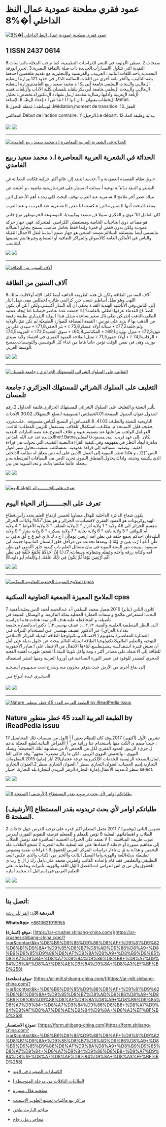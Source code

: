 # عمود فقري مطحنة عمودية عمال النظ الداخلي أ�%8

<a href="https://swt.shibang-china.com/?l=ar&img&k=%D8%B9%D9%85%D9%88%D8%AF+%D9%81%D9%82%D8%B1%D9%8A+%D9%85%D8%B7%D8%AD%D9%86%D8%A9+%D8%B9%D9%85%D9%88%D8%AF%D9%8A%D8%A9+%D8%B9%D9%85%D8%A7%D9%84+%D8%A7%D9%84%D9%86%D8%B8+%D8%A7%D9%84%D8%AF%D8%A7%D8%AE%D9%84%D9%8A+%D8%A3%EF%BF%BD%258" target="_blank">![عمود فقري مطحنة عمودية عمال النظ الداخلي أ�%8](http://static.shibang-china.com/all-800x300/743.jpg)</a>

## 1 ISSN 2437 0614
8.صفحات.2 .تعطى األولوية في النشر للدراسات التطبيقية، كما ترحب المجلة بالدراسات النقدية التي تتناول االصدارات.الجديدة ذات صلة بالثقافة البصرية.3 .تحرر الورقة البحث.ية بأحد.اللغات التالية.: العربية.،.والفرنسية واإلنجليزية مع تقديم ملخصين أحدهما بلغة.التأليف، واآلخر بلغة أخرى من اللغات السالفة الذكر في حدود.121.ﻭﺯﺍﺭﺓ ﺍﻝﺘﻌﻠﻴﻡ ﺍﻝﻌﺎﻝﻲ ﻭﺍﻝﺒﺤﺙ ﺍﻝﻌﻠﻤﻲ ﺠﺎﻤﻌﺔ ﺃﺒﻲ ﺒﻜ ا.د محمد سعيد ربيع الغامديﻭﺯﺍﺭﺓ ﺍﻝﺘﻌﻠﻴﻡ ﺍﻝﻌﺎﻝﻲ ﻭﺍﻝﺒﺤﺙ ﺍﻝﻌﻠﻤﻲ.ﺠﺎﻤﻌﺔ ﺃﺒﻲ ﺒﻜﺭ ﺒﻠﻘﺎﻴﺩ ﺘﻠﻤﺴﺎﻥ.ﻜﻠﻴﺔ ﺍﻵﺩﺍﺏ ﻭﺍﻝﻠﻐﺎﺕ.ﻗﺴﻡ ﺍﻝﻠﻐﺔ ﺍﻝﻌﺭﺒﻴﺔ ﻭﺁﺩﺍﺒﻬﺎ.ﺭﺴﺎﻝﺔ.ﻤﻘﺩﻤﺔ ﻝﻨﻴل ﺸﻬﺎﺩﺓ ﺍﻝﺩﻜﺘﻭﺭﺍﻩ.ﺘﺨﺼﺹ.: ﺘﺤﻠﻴل ﺍﻝﺨﻁﺎﺏ.ﺒﻌﻨﻭﺍﻥ.: ا ن ا وا ا ا ا ة.ا ض أ ذ.ﺇﻋﺩﺍﺩ ﺍﻝﻁ. 8.ﺍﻹﺳﺎﺀﺓ.Méfait. 9.ﺍﻟﻮﺳﺎﻃﺔ.؛.ﳊﻈﺔ ﺍﻟﺘﺤﻮﻝ.Médiation,moment de transition. 10.ﺍﻟﻔﻌﻞ ﺍﳌﻌﺎﻛﺲ.Début de l&#39;action contraire. 11.ﺍﻟﺮﺣﻴﻞ.Le départ. 12.ﺑﺪﺍﻳﺔ ﻭﻇﻴﻔﺔ ﺍﳌﺎﻧ.


<a href="https://whatsapp.shibangsoft.com/WhatsApp.php" target="_blank" title="WhatsApp">![](http://static.shibang-china.com/icon/whatsapp.png)</a> <a href="https://swt.shibang-china.com/?l=ar&icon&k=%D8%B9%D9%85%D9%88%D8%AF+%D9%81%D9%82%D8%B1%D9%8A+%D9%85%D8%B7%D8%AD%D9%86%D8%A9+%D8%B9%D9%85%D9%88%D8%AF%D9%8A%D8%A9+%D8%B9%D9%85%D8%A7%D9%84+%D8%A7%D9%84%D9%86%D8%B8+%D8%A7%D9%84%D8%AF%D8%A7%D8%AE%D9%84%D9%8A+%D8%A3%EF%BF%BD%258" target="_blank">![](http://static.shibang-china.com/icon/chat-ar.png)</a>

---

<a href="https://swt.shibang-china.com/?l=ar&img&k=%D8%B9%D9%85%D9%88%D8%AF+%D9%81%D9%82%D8%B1%D9%8A+%D9%85%D8%B7%D8%AD%D9%86%D8%A9+%D8%B9%D9%85%D9%88%D8%AF%D9%8A%D8%A9+%D8%B9%D9%85%D8%A7%D9%84+%D8%A7%D9%84%D9%86%D8%B8+%D8%A7%D9%84%D8%AF%D8%A7%D8%AE%D9%84%D9%8A+%D8%A3%EF%BF%BD%258" target="_blank">![الحداثة في الشعرية العربية المعاصرة ا.د محمد سعيد ربيع الغامدي](http://static.shibang-china.com/all-800x300/439.jpg)</a>

## الحداثة في الشعرية العربية المعاصرة ا.د محمد سعيد ربيع الغامدي
ﺧ.ﺮﻕ ﻧﻈﺎﻡ ﺍﻟﻘﺼﻴﺪﺓ ﺍﻟﻌﻤﻮﺩﻳﺔ ﻭ ﺃﹸ.ﺧﺬ.ﺑﻴﺪ ﺍﻟﻨ.ﻘﺪ ﺇﱃ ﻋﺎﱂ ﺃﻛﺜﺮ ﺣﺮﻛﻴﺔ.ﻓﻜﺎﻧﺖ ﺍﳊﺪﺍ.ﺛﺔ ﰲ ﺍﻟﺸ.ﻌﺮ ﻭ ﺍﻟﻨ.ﻘﺪ ﻧ.ﻠﹶﻘﹾ.ﺔ ﻧﻮﻋﻴﺔ ﺃ.ﺳﺪﻟﺖ ﺍﻟ ﺴ.ﺘﺎﺭ.ﻋﻠﻰ.ﻓﺘﺮﺓ.ﺗﺎﺭﳜﻴﺔ.ﻣﺎﺿﻴﺔ ،.ﻭ ﺃﻋﻠﻨﺖ.ﻋﻦ ﻣﻴﻼﺩ ﻋﺼﺮ ﺁﺧﺮ.ﻣﻼﻣﺢ ﺍﻟ ﺸ.ﻌﺮﻳﺔ ﻋﻨﺪ ﺍﻟﻌﺮﺏ ﺗﻮﻗﻒ ﺍﻟﺒﺤﺚ ﻟﻜﻲ ﳛﺪ.ﺩ ﺃﻫﻢ ﺍﻷ.ﻋﻤﺎﻝ ﺍﻟﱵ ﻳﻌﺘﻘﺪ ﺍﻟﺒ.ﺤﺚ ﺃﻧ.ﻬﺎ.ﺍﻟ ﺼ.ﻮﺭﺓ.ﺍﻟﱵ ﻋ.ﻜﺴﺖ ﻟﻨﺎ ﻣﻌﲎ ﺍﻟ ﺸ.ﻌﺮﻳﺔ ﻋﻨﺪ ﺍﻟﻌﺮﺏ ،.ﻭ ﻋﻨﺪ ﺍﻟﻐﺮﺏ ﻛﺎﻥ.ﺍﻟﻌﺎﻣﻞ ﺍﻟﻠﹼ.ﻐﻮﻱ.ﻭ ﺍﻟﻔﻜﺮﻱ ﺳﺒﻴﻼ.ﰲ.مصعد ويكيبيديا، الموسوعة الحرةوظهر نوع خاص هو مصاعد ذوي الحاجيات الخاصة ومستعملي الكراسي المتحركة، فهي جهاز حركة عمودية ولكن بدون قفص أو قمرة وإنما فقط بحامل مناسب يسمح بتجاوز السلالم مايسمى أيضا بمتسلقة السلالم.مصعد الشحن هو جهاز صمم أساسا لنقل الأحمال الثقيلة والناس في الأماكن العامة كالأسواق والمراكز الثقافية أو المصانع وغيرها.يتم تصنيعها لتتناسب.


<a href="https://whatsapp.shibangsoft.com/WhatsApp.php" target="_blank" title="WhatsApp">![](http://static.shibang-china.com/icon/whatsapp.png)</a> <a href="https://swt.shibang-china.com/?l=ar&icon&k=%D8%B9%D9%85%D9%88%D8%AF+%D9%81%D9%82%D8%B1%D9%8A+%D9%85%D8%B7%D8%AD%D9%86%D8%A9+%D8%B9%D9%85%D9%88%D8%AF%D9%8A%D8%A9+%D8%B9%D9%85%D8%A7%D9%84+%D8%A7%D9%84%D9%86%D8%B8+%D8%A7%D9%84%D8%AF%D8%A7%D8%AE%D9%84%D9%8A+%D8%A3%EF%BF%BD%258" target="_blank">![](http://static.shibang-china.com/icon/chat-ar.png)</a>

---

<a href="https://swt.shibang-china.com/?l=ar&img&k=%D8%B9%D9%85%D9%88%D8%AF+%D9%81%D9%82%D8%B1%D9%8A+%D9%85%D8%B7%D8%AD%D9%86%D8%A9+%D8%B9%D9%85%D9%88%D8%AF%D9%8A%D8%A9+%D8%B9%D9%85%D8%A7%D9%84+%D8%A7%D9%84%D9%86%D8%B8+%D8%A7%D9%84%D8%AF%D8%A7%D8%AE%D9%84%D9%8A+%D8%A3%EF%BF%BD%258" target="_blank">![آلاف السنين من الطاقة](http://static.shibang-china.com/all-800x300/192.jpg)</a>

## آلاف السنين من الطاقة
8.آﻻف اﻟﺴﻨ ﻣﻦ اﻟﻄﺎﻗﺔ.وﻟﻜﻦ ﺜﻞ ﻫﺬه اﻟﻄﺮﻳﻘﺔ اﻟﺪاﻫﻴﺔ أﻳﻀﺎ ﻛﻠﻒ اﻹﻟﻪ أوﻻﻓﺎﻳﺖ ﻣﺎﻟﻚ اﻟﻠﻬﺐ.وﻫﻮ ﺑﻄﻞ أﺳﺎﻃﻴﺮ ﺷﻌﺐ ﺟﺰر ﻛﺮاﻟﻴﻨﻲ ﻃﺎﺋﺮه اﺨﻤﻟﻠﺺ ﻣﻔﻲ ﺑﻨﻘﻞ اﻟﻨﺎر إﻟﻰ.اﻟﻨﺎس.وﻓﻲ اﻷﻧﺎﺷﻴﺪ اﻟﻬﻨﺪﻳﺔ اﻟﻘﺪ ﺔ ﻳﺤﻜﻰ أن إﻟﻪ اﻟـﻨـﺎر أﻛـﻴـﻨـﻲ.وﻟﻜﻦ أ ﻜﻦ أن ﻳﻜﻮن اﻟﺼﻨ.ّ.ﺎع اﻟﻘﺪﻣﺎء ﻋﺮﻓﻮا.اﻟﻄﻠﻲ ﺑﺎﻟﻐﻠﻔﻨﺔ? إذا ﺟﻤﻌﺖ ﻋﺪة ﻋﻨﺎﺻﺮ ﻓﻴﻤﻜﻨﻨﺎ ﺎﻣﺎ إﻳﺠﺎد ﻋﻤﻠﻴﺔ اﻟﻄﻠﻲ.ﺑﺎﻟﺬﻫﺐ إذن ﻜﻦ ﻃﻠﻲ ﺜﺎل ﺻﻐﻴﺮ ﺴﺎﻋﺪة ﻣـﺜـﻞ ﻫـﺬا ا ـﻮﻟـﺪ اﻟـﺘـﻴـﺎري.ﺑﻄﺒﻘﺔ رﻗﻴﻘﺔ ﻣﻦ اﻟﺬﻫﺐ ﺑﻬﺎ ﻻ ﻳﺰﻳﺪ ﻋﻠﻰ.تورس : القيمة المضافة للموارد الطبيعيّة لم تكن تتمّ بالولاية ولم.جلمة77,2٪ ٭ سبالة أولاد عسكر75,8 ٪ ٭ بئر الحفي71,8٪ ٭ سيدي علي بن عون72,3٪ ٭ منزل بوزيان69,1٪ ٭ المكناسي60,8٪ ٭ سوق الجديد72,0٪ ٭ المزونة74,5٪ ٭ الرقاب74,5 ٪ ٭ أولاد حفوز71,5 ٪.تمثل الفلاحة العمود الفقري في اقتصاد ولاية سيدي بوزيد، وهى في نفس الوقت تؤمن جانبا هاما من غذاء كل التونسيين والتونسيات.يمسح الوسط الغربي.


<a href="https://whatsapp.shibangsoft.com/WhatsApp.php" target="_blank" title="WhatsApp">![](http://static.shibang-china.com/icon/whatsapp.png)</a> <a href="https://swt.shibang-china.com/?l=ar&icon&k=%D8%B9%D9%85%D9%88%D8%AF+%D9%81%D9%82%D8%B1%D9%8A+%D9%85%D8%B7%D8%AD%D9%86%D8%A9+%D8%B9%D9%85%D9%88%D8%AF%D9%8A%D8%A9+%D8%B9%D9%85%D8%A7%D9%84+%D8%A7%D9%84%D9%86%D8%B8+%D8%A7%D9%84%D8%AF%D8%A7%D8%AE%D9%84%D9%8A+%D8%A3%EF%BF%BD%258" target="_blank">![](http://static.shibang-china.com/icon/chat-ar.png)</a>

---

<a href="https://swt.shibang-china.com/?l=ar&img&k=%D8%B9%D9%85%D9%88%D8%AF+%D9%81%D9%82%D8%B1%D9%8A+%D9%85%D8%B7%D8%AD%D9%86%D8%A9+%D8%B9%D9%85%D9%88%D8%AF%D9%8A%D8%A9+%D8%B9%D9%85%D8%A7%D9%84+%D8%A7%D9%84%D9%86%D8%B8+%D8%A7%D9%84%D8%AF%D8%A7%D8%AE%D9%84%D9%8A+%D8%A3%EF%BF%BD%258" target="_blank">![ﺍﻟﺘﻐﻠﻴﻒ ﻋﻠﻰ ﺍﻟﺴﻠﻮﻙ ﺍﻟﺸﺮﺍﺋﻲ ﻟﻠﻤﺴﺘﻬﻠﻚ ﺍﻟﺠﺰﺍﺋﺮﻱ ﺗ جامعة تلمسان](http://static.shibang-china.com/all-800x300/63.jpg)</a>

## ﺍﻟﺘﻐﻠﻴﻒ ﻋﻠﻰ ﺍﻟﺴﻠﻮﻙ ﺍﻟﺸﺮﺍﺋﻲ ﻟﻠﻤﺴﺘﻬﻠﻚ ﺍﻟﺠﺰﺍﺋﺮﻱ ﺗ جامعة تلمسان
ﺘﺄﺜﻴﺭ ﺍﻟﺘﻌﺒﺌﺔ ﻭ.ﺍﻟﺘﻐﻠﻴﻑ ﻋﻠﻰ ﺍﻟﺴﻠﻭﻙ ﺍﻟﺸﺭﺍﺌﻲ ﻟﻠﻤﺴﺘﻬﻠﻙ ﺍﻟﺠﺯﺍﺌﺭﻱ.ﻗﺎﺌﻤﺔ ﺍﻟﺠﺩﺍﻭل.2.ﺭﻗﻢ ﺍﳉﺪﻭﻝ.ﻋﻨﻮﺍﻥ ﺍﳉﺪﻭﻝ.ﺍﻟﺼﻔﺤﺔ.01.ﺍﻟﺨﺼﺎﺌﺹ ﺍﻟﺘﺴﻭﻴﻘﻴﺔ ﻟ.ﺴﻠﻊ ﺍﻻﺴﺘﻬﻼﻙ.30.02.ﺍﻷﺤﺩﺍﺙ ﺍﻟﺘﺎﺭﻴﺨﻴﺔ ﻟﻠﺘﻌﺒﺌﺔ ﻭﺍﻟﺘﻐﻠﻴﻑ.41.03. 8.ﺍﻟﻘﻤــﺎﺵ.ﺃﻭ ﺍﻟﻨﺴﻴﺞ.ﺃﻜﻴﺎﺱ ﻤﻨﺴﻭﺠﺔ. .ﻋﻠﺏ.ﻤﺭﻥ، ﺨﻔﻴﻑ.ﻗﻠﻴل ﺍﻻﺴـﺘﺨﺩﺍﻡ، ﻤﻜﻠـﻑ،.ﺍﺴﺘﻜﻤﺎل ﻟﻠﻐﻼﻑ، ﻴﺴـﺘﻌﻤل.ﻟﻠﺘﺯﻴﻴﻥ.ﺍﻟﻤﻁﻠﺏ ﺍﻟﺜﺎﻟﺙ.: ﺍﻟﻌﻭ.ﺍﻤل ﺍﻟﻭﺍﺠﺏ ﻤﺭﺍﻋﺎﺘﻬﺎ ﻋﻨﺩ ﺘﺼﻤﻴﻡ ﻋﺒﻭﺓ ﻭ ﻏﻼﻑ ﺍﻟﻤﻨﺘﻭﺝ.ﻋﻨﺩ ﺘﺼﻤ.التيارات النقدية الجديدة عند عبد الله الغذانيhot! Batnaﻜﺎﻥ. .ﺇﻟﻰ ﻋﻬﺩ ﻗﺭﻴﺏ. .ﻴﻌﺩ ﻤﺴﺘﻭﺩﻋﺎ ﻟﻤﻌﺎﻨﻲ ﺠﺎﻫﺯﺓ ﻟﻴﻌﺎﺩ ﺍﻟﻨﻅﺭ ﻓﻲ ﻤﻔﻬﻭﻤﻪ ﻭﻓﻲ ﻜﻴﻔﻴﺔ ﺍﻟﻘﺭﺍﺀﺓ.ﺍﻟﻨﺼﻴﺔ ﺍﻟﻨﻘﺩﻴﺔ، ﺍﻟﺘﻲ ﺘﺤﻭﻟﺕ ﻤﻥ ﻗﺭﺍﺀﺓ ﺃﻓﻘﻴﺔ. .ﻭﺼﻔﻴﺔ. .ﺴﻴﺎﻗﻴﺔ ﺇﻟﻰ ﻗﺭﺍﺀﺓ ﻋﻤﻭﺩﻴﺔ. .ﻤﺘﺴﺎﺌﻠﺔ.ﻨ .ﺴﻘﻴﺔ،.ﺘﺤﺎﻭل ﺴﺒﺭ ﺃﻏﻭﺍﺭ ﺍﻟﻨﺹ.&quot;)2(.،.ﻭ ﻫﻜﺫﺍ ﺘﻨﻅﺭ ﺍﻟﺒﻨﻴﻭﻴﺔ.ﺇﻟﻰ ﺍﻟﻌﻤل ﺍﻷﺩﺒﻲ ﻋﻠﻰ ﺃﻨﻪ ﻨﺹ ﻤﻐﻠﻕ ﻟﻪ ﻨﻅﺎﻤﻪ ﺍﻟﺩﺍﺨﻠﻲ ﺍﻟﺫﻱ ﻴﻜﺴﺒﻪ ﻭﺤﺩﺘﻪ، ﻭﻟﺫﻟﻙ ﻴﺤﺎﻭل.ﺍﻟﻤﻨﻁﻕ ﺍﻟﺒﻨﻴﻭﻱ ﺘﺠﺭﻴﺩ ﺍﻟﻨﺹ ﻤﻥ ﺍﻟﺴﻴﺎﻗﺎﺕ ﺍﻟﻤﺭﺘﺒﻁﺔ ﺒﻪ ﻭ ﻴﺠﻌﻠﻪ ﻋﺎﻟﻤﺎ ﻤﻜﺘﻔﻴﺎ ﺒﺫﺍﺘﻪ، ﻭ ﺘﻌﺩ.ﺍﻟﺒﻨﻴﻭﻴﺔ ﻤﻥ ﺒﻴﻥ.


<a href="https://whatsapp.shibangsoft.com/WhatsApp.php" target="_blank" title="WhatsApp">![](http://static.shibang-china.com/icon/whatsapp.png)</a> <a href="https://swt.shibang-china.com/?l=ar&icon&k=%D8%B9%D9%85%D9%88%D8%AF+%D9%81%D9%82%D8%B1%D9%8A+%D9%85%D8%B7%D8%AD%D9%86%D8%A9+%D8%B9%D9%85%D9%88%D8%AF%D9%8A%D8%A9+%D8%B9%D9%85%D8%A7%D9%84+%D8%A7%D9%84%D9%86%D8%B8+%D8%A7%D9%84%D8%AF%D8%A7%D8%AE%D9%84%D9%8A+%D8%A3%EF%BF%BD%258" target="_blank">![](http://static.shibang-china.com/icon/chat-ar.png)</a>

---

<a href="https://swt.shibang-china.com/?l=ar&img&k=%D8%B9%D9%85%D9%88%D8%AF+%D9%81%D9%82%D8%B1%D9%8A+%D9%85%D8%B7%D8%AD%D9%86%D8%A9+%D8%B9%D9%85%D9%88%D8%AF%D9%8A%D8%A9+%D8%B9%D9%85%D8%A7%D9%84+%D8%A7%D9%84%D9%86%D8%B8+%D8%A7%D9%84%D8%AF%D8%A7%D8%AE%D9%84%D9%8A+%D8%A3%EF%BF%BD%258" target="_blank">![تعرف على الجــــــــزائر الحياة اليوم](http://static.shibang-china.com/all-800x300/1314.jpg)</a>

## تعرف على الجــــــــزائر الحياة اليوم
يكون شعاع الدائرة الداخلية للهلال مساويا لخمس ارتفاع العلم.يحدد رأس.قطاع الهيدروكربونات هو العمود الفقري لاقتصاديات الجزائر و هو يمثل ً57%ً.ولاياات الجزائر تنقسم الجزائر الى 48 ولاية.* 1 ولاية أدرار * 2 ولاية الشلف * 3 ولاية الأغواط * 4 ولاية أم البواقي * 5 ولاية باتنة * 6 ولاية بجاية * 7 ولاية بسكرة * 8 ولاية بشار * 9 ولاية البليدةان احدكم يجمع خلقه في بطن امه اربعين يوماإِن أ ح د ك.مْ ي جْم ع خ لْق ه.فِي ب طْنِ أ مِّهِ أ رْب عِين ي وْمًا.(، وبعدها تحدثت عن مراحل خلق اإلنسان كما.بينها حديث ابن مسعود.،.وبينت.دور السنة النبوية في بيان مسائل العلم.باب كيفية خلق اآلدمي في.بطن أمه وكتابة رزقه وأجله وعمله وشقاوته وسعادته.7).(.) إِنَّ أَحَدَكُمْ يُجْمَعُ خَلْقُهُ فِى بَطْنِ أُمِّهِ.أَرْبَعِينَ يَوْمًا ثُمَّ يَكُونُ فِى ذَلِكَ عَلَقَةً.،(.واإلمام أبو داود.8).


<a href="https://whatsapp.shibangsoft.com/WhatsApp.php" target="_blank" title="WhatsApp">![](http://static.shibang-china.com/icon/whatsapp.png)</a> <a href="https://swt.shibang-china.com/?l=ar&icon&k=%D8%B9%D9%85%D9%88%D8%AF+%D9%81%D9%82%D8%B1%D9%8A+%D9%85%D8%B7%D8%AD%D9%86%D8%A9+%D8%B9%D9%85%D9%88%D8%AF%D9%8A%D8%A9+%D8%B9%D9%85%D8%A7%D9%84+%D8%A7%D9%84%D9%86%D8%B8+%D8%A7%D9%84%D8%AF%D8%A7%D8%AE%D9%84%D9%8A+%D8%A3%EF%BF%BD%258" target="_blank">![](http://static.shibang-china.com/icon/chat-ar.png)</a>

---

<a href="https://swt.shibang-china.com/?l=ar&img&k=%D8%B9%D9%85%D9%88%D8%AF+%D9%81%D9%82%D8%B1%D9%8A+%D9%85%D8%B7%D8%AD%D9%86%D8%A9+%D8%B9%D9%85%D9%88%D8%AF%D9%8A%D8%A9+%D8%B9%D9%85%D8%A7%D9%84+%D8%A7%D9%84%D9%86%D8%B8+%D8%A7%D9%84%D8%AF%D8%A7%D8%AE%D9%84%D9%8A+%D8%A3%EF%BF%BD%258" target="_blank">![الملامح المميزة الجمعية التعاونية السكنية cpas](http://static.shibang-china.com/all-800x300/1360.jpg)</a>

## الملامح المميزة الجمعية التعاونية السكنية cpas
7 كانون الثاني (يناير) 2016.ﺠﻤﻴﻝ ﻤﺤﻤد اﻟﺴﻠﻔﻲ أ.د ﻋﺒداﻟﺤﻤﻴد أﺤﻤد اﻟﺒس.ﺒﺤﺜﻴﺔ.أﻫﻤﻴﺔ اﻟﺒﺤث: اﺴﺘﻌراض ﻤﻼﻤﺢ و ﺴﻤﺎت اﻟﻌﻤﺎرة اﻟﻤﺤﻠﻴﺔ ﺒﻤﻛﺔ اﻟﻤﻛرﻤﺔ، و اﻟوﺴﺎﺌﻝ اﻟﻤﺘﺒﻌﺔ ﻓﻲ ﺘﺄﺼﻴﻠﻪ، و اﻟﻤﺤﺎﻓظﺔ ﻋﻠﻴﺔ.ﻫﺩﻑ ﺍﻟﺩﺭﺍﺳﺔ: ﻫدﻓت.ﻫذﻩ اﻟدراﺴـﺔ اﻟـﻰ.اﻟﻨظر.اﻟﻤﻨطﻘﻴﺔ.اﻟﻌﻠﻤﻴﺔ.واﻟﻔﻨﻴﺔ. ٣.١٣. .ﺩ ﻋﻔﻳﻑ ﺑﻬﻧﺳﻲ.٣[.] دﻛﺘوراﻩ.ﺒﺎﻟﻌﻤﺎرة ﺠﺎﻤﻌﺔ ﺒﻐداد.(.اﻟﻌراق.) ﻋﺒر اﻟدﻛﺘور ﻋﻔﻴـف ﺒﻬﻨﺴـﻲ ﻋـن اﺴـﺘﺨدام اﻟﺘـراث ﻓـﻲ اﻟﻌﻤـﺎرة.اﻟﻤﻌﺎﺼـرة ﺒﻤﻔﻬـوم ( اﻻﺼــﺎﻟﺔ و.تكنولوجيا الطاقة البديلة المركز الإسلامي للتوجيه والتعليم العالي8.ﺗﻜﻨﻮﻟﻮﺟﻴﺎ اﻟﻄﺎﻗﺔ اﻟﺒﺪﻳﻠﺔ.اﻟﻌﺎﻟﻢ ﻳﺒﺤﺚ ﻋﻦ ﺣﻠﻮل ﺑﺪﻳﻠﺔ ﻋﻠﻰ أﻣﻞ أن ﻳﻌﻴﺶ ﻓﺘـﺮة اﻧـﺘـﻘـﺎﻟـﻴـﺔ ﻳـﺴـﺘـﻄـﻴـﻊ.أﺛﻨﺎءﻫﺎ اﻻﻧﺘﻘﺎل ﻣﻦ اﻻﻋﺘﻤﺎد ﻋﻠﻰ ا ﺼﺎدر اﻷﺣﻔﻮرﻳﺔ ﻟﻠﻄﺎﻗﺔ إﻟﻰ اﻻﻋﺘﻤﺎد.ﻋﻠﻰ ﻣﺼﺎدر أﻛﺜﺮ د ﻮﻣﺔ وأﻗﻞ ﺗﻠﻮﻳﺜﺎ ﻟﻠﺒﻴﺌﺔ.أ اﻟﻔﺤﻢ: ﻇﻬﺮت أﻫﻤﻴﺔ اﻟﻔﺤﻢ اﳊﺠﺮي ﻛﻤﺼﺪر ﻟﻠﻮﻗﻮد ﻓﻲ ﻋﺼﺮ اﻟﺜﻮرة اﻟﺼﻨﺎﻋﻴﺔ.ﻓﻲ أوروﺑﺎ اﻟﻐﺮﺑﻴﺔ وﻣﻨﻬﺎ اﻧﺘﺸﺮ اﺳﺘﻌﻤﺎﻟﻪ إﻟﻰ ﺑﻘﺎع أﺧﺮى ﻣﻦ اﻷرض ﺣﻴﺚ.ﻳﺘﻮﻓﺮ ﻣﺨﺰون ﻣﻨﻪ.وﻳﻨﺪرج ﲢﺖ ﻣـﻔـﻬـﻮم اﻟـﻔـﺤـﻢ اﳊـﺠـﺮي ﻋـﺪة أﻧـﻮاع ﻣـﻦ.


<a href="https://whatsapp.shibangsoft.com/WhatsApp.php" target="_blank" title="WhatsApp">![](http://static.shibang-china.com/icon/whatsapp.png)</a> <a href="https://swt.shibang-china.com/?l=ar&icon&k=%D8%B9%D9%85%D9%88%D8%AF+%D9%81%D9%82%D8%B1%D9%8A+%D9%85%D8%B7%D8%AD%D9%86%D8%A9+%D8%B9%D9%85%D9%88%D8%AF%D9%8A%D8%A9+%D8%B9%D9%85%D8%A7%D9%84+%D8%A7%D9%84%D9%86%D8%B8+%D8%A7%D9%84%D8%AF%D8%A7%D8%AE%D9%84%D9%8A+%D8%A3%EF%BF%BD%258" target="_blank">![](http://static.shibang-china.com/icon/chat-ar.png)</a>

---

<a href="https://swt.shibang-china.com/?l=ar&img&k=%D8%B9%D9%85%D9%88%D8%AF+%D9%81%D9%82%D8%B1%D9%8A+%D9%85%D8%B7%D8%AD%D9%86%D8%A9+%D8%B9%D9%85%D9%88%D8%AF%D9%8A%D8%A9+%D8%B9%D9%85%D8%A7%D9%84+%D8%A7%D9%84%D9%86%D8%B8+%D8%A7%D9%84%D8%AF%D8%A7%D8%AE%D9%84%D9%8A+%D8%A3%EF%BF%BD%258" target="_blank">![Nature الطبعة العربية العدد 45 خطر متطور by iReadPedia issuu](http://static.shibang-china.com/all-800x300/616.jpg)</a>

## Nature الطبعة العربية العدد 45 خطر متطور by iReadPedia issuu
17 تشرين الأول (أكتوبر) 2017.وقد كان للنظام بعض أ أ االول من مسببات تلك المحاصيل ، حيث ُصمم ي الكث منها باستخدام عنا وراثية من ِّ أ االمراض النباتية.تُطبع المجلة بدعم من.مشابهة لتلك المحيطة ُ ويشك Ä ل جزيء الريبوز العمود الفقري لكل من الحمض النووي ، والحمض النووي الريبي ، لكن ما زال مصدره ً مجهو™.وقد حاكى العا ِلمان.الصفحة الرئيسية للخدمات الإلكترونية غرفة عجمان29 أيار (مايو) 2015.المعلومات التجارية.إسم الحساب.العنوان التجاري سطر 1.العنوان التجاري سطر 2.العنوان التجاري سطر 3.مدينة الأعمال.إمارة التجارة.الرمز البريدي للتجارة.بلد التجارة. اختيار select.


<a href="https://whatsapp.shibangsoft.com/WhatsApp.php" target="_blank" title="WhatsApp">![](http://static.shibang-china.com/icon/whatsapp.png)</a> <a href="https://swt.shibang-china.com/?l=ar&icon&k=%D8%B9%D9%85%D9%88%D8%AF+%D9%81%D9%82%D8%B1%D9%8A+%D9%85%D8%B7%D8%AD%D9%86%D8%A9+%D8%B9%D9%85%D9%88%D8%AF%D9%8A%D8%A9+%D8%B9%D9%85%D8%A7%D9%84+%D8%A7%D9%84%D9%86%D8%B8+%D8%A7%D9%84%D8%AF%D8%A7%D8%AE%D9%84%D9%8A+%D8%A3%EF%BF%BD%258" target="_blank">![](http://static.shibang-china.com/icon/chat-ar.png)</a>

---

<a href="https://swt.shibang-china.com/?l=ar&img&k=%D8%B9%D9%85%D9%88%D8%AF+%D9%81%D9%82%D8%B1%D9%8A+%D9%85%D8%B7%D8%AD%D9%86%D8%A9+%D8%B9%D9%85%D9%88%D8%AF%D9%8A%D8%A9+%D8%B9%D9%85%D8%A7%D9%84+%D8%A7%D9%84%D9%86%D8%B8+%D8%A7%D9%84%D8%AF%D8%A7%D8%AE%D9%84%D9%8A+%D8%A3%EF%BF%BD%258" target="_blank">![طلباتكم اوامر لأي بحث تريدونه بقدر المستطاع [الأرشيف] الصفحة 6.](http://static.shibang-china.com/all-800x300/1251.jpg)</a>

## طلباتكم اوامر لأي بحث تريدونه بقدر المستطاع [الأرشيف] الصفحة 6.
2 تشرين الثاني (نوفمبر) 2011.7 تجعل المتعلم أكثر قدرة على توجيه الدرس حول حاجات الطلاب و اهتماماتهم الفعلية 8 تؤمن للمعلم و للمتعلم فرصته للتقويم الفوري للدرس عيوب طريقة المناقشة : 1 لا تعتمد على الخبرات الحسية المباشرة فقد توصل الطلاب إلى مفاهيم مبتورة أو خاطئة لاعتمادها على لغة لفظية عالية التجريد 2 تشجع الطلاب علة التخمين و هذا.ة يد ق ن تاءار دراسات المركز العربي للحقوق.8.؛ قراءات نقدية ونصوص تطبيقيّة بديلةاللغة والهوية.وأما الفصل الثالث واألخير من الكتاب والذي عكس البعد التطبيقي.والتعليمي فقد قام بإعداده الكاتب واملربي محمد علي.،امل رك ز ال ع رب ي للحقوق وال س ي اس اتدراس ات.الفصل األوّل.اللغة والهوية: تأثيرات وتداعيات على التعليم العربي في إسرائيل.أ.د.محمد أمارة.


<a href="https://whatsapp.shibangsoft.com/WhatsApp.php" target="_blank" title="WhatsApp">![](http://static.shibang-china.com/icon/whatsapp.png)</a> <a href="https://swt.shibang-china.com/?l=ar&icon&k=%D8%B9%D9%85%D9%88%D8%AF+%D9%81%D9%82%D8%B1%D9%8A+%D9%85%D8%B7%D8%AD%D9%86%D8%A9+%D8%B9%D9%85%D9%88%D8%AF%D9%8A%D8%A9+%D8%B9%D9%85%D8%A7%D9%84+%D8%A7%D9%84%D9%86%D8%B8+%D8%A7%D9%84%D8%AF%D8%A7%D8%AE%D9%84%D9%8A+%D8%A3%EF%BF%BD%258" target="_blank">![](http://static.shibang-china.com/icon/chat-ar.png)</a>

---
## اتصل بنا:

**الدردشة الآن:** [انقر للدردشة](https://swt.shibang-china.com?l=ar&contact&k=%D8%B9%D9%85%D9%88%D8%AF+%D9%81%D9%82%D8%B1%D9%8A+%D9%85%D8%B7%D8%AD%D9%86%D8%A9+%D8%B9%D9%85%D9%88%D8%AF%D9%8A%D8%A9+%D8%B9%D9%85%D8%A7%D9%84+%D8%A7%D9%84%D9%86%D8%B8+%D8%A7%D9%84%D8%AF%D8%A7%D8%AE%D9%84%D9%8A+%D8%A3%EF%BF%BD%258)

**WhatsApp:**  [+8613621919955](https://whatsapp.shibangsoft.com/WhatsApp.php)

**موقع (كسارة):** [https://ar-crusher.shibang-china.com/](https://ar-crusher.shibang-china.com/?l=ar&contact&k=%D8%B9%D9%85%D9%88%D8%AF+%D9%81%D9%82%D8%B1%D9%8A+%D9%85%D8%B7%D8%AD%D9%86%D8%A9+%D8%B9%D9%85%D9%88%D8%AF%D9%8A%D8%A9+%D8%B9%D9%85%D8%A7%D9%84+%D8%A7%D9%84%D9%86%D8%B8+%D8%A7%D9%84%D8%AF%D8%A7%D8%AE%D9%84%D9%8A+%D8%A3%EF%BF%BD%258)

**موقع (مطحنة):** [https://ar-mill.shibang-china.com/](https://ar-mill.shibang-china.com/?l=ar&contact&k=%D8%B9%D9%85%D9%88%D8%AF+%D9%81%D9%82%D8%B1%D9%8A+%D9%85%D8%B7%D8%AD%D9%86%D8%A9+%D8%B9%D9%85%D9%88%D8%AF%D9%8A%D8%A9+%D8%B9%D9%85%D8%A7%D9%84+%D8%A7%D9%84%D9%86%D8%B8+%D8%A7%D9%84%D8%AF%D8%A7%D8%AE%D9%84%D9%8A+%D8%A3%EF%BF%BD%258)

**نموذج الاستفسار:** [https://form.shibang-china.com](https://form.shibang-china.com?l=ar&contact&k=%D8%B9%D9%85%D9%88%D8%AF+%D9%81%D9%82%D8%B1%D9%8A+%D9%85%D8%B7%D8%AD%D9%86%D8%A9+%D8%B9%D9%85%D9%88%D8%AF%D9%8A%D8%A9+%D8%B9%D9%85%D8%A7%D9%84+%D8%A7%D9%84%D9%86%D8%B8+%D8%A7%D9%84%D8%AF%D8%A7%D8%AE%D9%84%D9%8A+%D8%A3%EF%BF%BD%258)

* [الكسارات الصغيرة في الهند](../23/%D8%A7%D9%84%D9%83%D8%B3%D8%A7%D8%B1%D8%A7%D8%AA%20%D8%A7%D9%84%D8%B5%D8%BA%D9%8A%D8%B1%D8%A9%20%D9%81%D9%8A%20%D8%A7%D9%84%D9%87%D9%86%D8%AF.md)

* [الطالبات الناقلات من مرحلة المتوسطة ا](../21/%D8%A7%D9%84%D8%B7%D8%A7%D9%84%D8%A8%D8%A7%D8%AA%20%D8%A7%D9%84%D9%86%D8%A7%D9%82%D9%84%D8%A7%D8%AA%20%D9%85%D9%86%20%D9%85%D8%B1%D8%AD%D9%84%D8%A9%20%D8%A7%D9%84%D9%85%D8%AA%D9%88%D8%B3%D8%B7%D8%A9%20%D8%A7.md)

* [مطحنة غلال صغيرة](../22/%D9%85%D8%B7%D8%AD%D9%86%D8%A9%20%D8%BA%D9%84%D8%A7%D9%84%20%D8%B5%D8%BA%D9%8A%D8%B1%D8%A9.md)

* [مراكز بيع ماكينات تصنيع الطوب الاسمنت](../21/%D9%85%D8%B1%D8%A7%D9%83%D8%B2%20%D8%A8%D9%8A%D8%B9%20%D9%85%D8%A7%D9%83%D9%8A%D9%86%D8%A7%D8%AA%20%D8%AA%D8%B5%D9%86%D9%8A%D8%B9%20%D8%A7%D9%84%D8%B7%D9%88%D8%A8%20%D8%A7%D9%84%D8%A7%D8%B3%D9%85%D9%86%D8%AA.md)

* [مناجم الباريت طحن](../24/%D9%85%D9%86%D8%A7%D8%AC%D9%85%20%D8%A7%D9%84%D8%A8%D8%A7%D8%B1%D9%8A%D8%AA%20%D8%B7%D8%AD%D9%86.md)

* [محاجر رمل زجاج](../22/%D9%85%D8%AD%D8%A7%D8%AC%D8%B1%20%D8%B1%D9%85%D9%84%20%D8%B2%D8%AC%D8%A7%D8%AC.md)